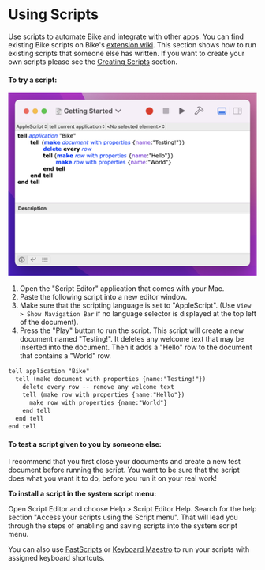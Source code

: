 # Using Scripts

Use scripts to automate Bike and integrate with other apps. You can find existing Bike scripts on Bike's [extension wiki](https://support.hogbaysoftware.com/t/bike-extensions-wiki/4810). This section shows how to run existing scripts that someone else has written. If you want to create your own scripts please see the [Creating Scripts](../customizing-bike/creating-scripts.md) section.

#### To try a script:

![](<../.gitbook/assets/Screen Shot 2022-05-05 at 12.25.09 PM.png>)

1. Open the "Script Editor" application that comes with your Mac.
2. Paste the following script into a new editor window.
3. Make sure that the scripting language is set to "AppleScript". (Use `View > Show Navigation Bar` if no language selector is displayed at the top left of the document).
4. Press the "Play" button to run the script. This script will create a new document named "Testing!". It deletes any welcome text that may be inserted into the document. Then it adds a "Hello" row to the document that contains a "World" row.

```
tell application "Bike"
  tell (make document with properties {name:"Testing!"})
    delete every row -- remove any welcome text
    tell (make row with properties {name:"Hello"})
      make row with properties {name:"World"}
    end tell
  end tell
end tell
```

#### **To test a script given to you by someone else:**

I recommend that you first close your documents and create a new test document before running the script. You want to be sure that the script does what you want it to do, before you run it on your real work!

**To install a script in the system script menu:**

Open Script Editor and choose Help > Script Editor Help. Search for the help section "Access your scripts using the Script menu". That will lead you through the steps of enabling and saving scripts into the system script menu.

You can also use [FastScripts](http://www.red-sweater.com/fastscripts/) or [Keyboard Maestro](http://www.keyboardmaestro.com/main/) to run your scripts with assigned keyboard shortcuts.
